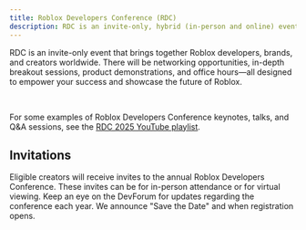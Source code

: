```yaml
---
title: Roblox Developers Conference (RDC)
description: RDC is an invite-only, hybrid (in-person and online) event that brings together Roblox developers, brands, and creators worldwide.
---
```


RDC is an invite-only event that brings together Roblox developers, brands, and creators worldwide. There will be networking opportunities, in-depth breakout sessions, product demonstrations, and office hours—all designed to empower your success and showcase the future of Roblox.

<figure>
<Chip
    color="error"
    label="Status: Closed"
    size="medium"
    variant="filled"/>
</figure><br />

For some examples of Roblox Developers Conference keynotes, talks, and Q&A sessions, see the [RDC 2025 YouTube playlist](https://youtube.com/playlist?list=PLuEQ5BB-Z1PJ8Du1rJ_JaMpW1W_G2T_lm).

## Invitations

Eligible creators will receive invites to the annual Roblox Developers Conference. These invites can be for in-person attendance or for virtual viewing. Keep an eye on the DevForum for updates regarding the conference each year. We announce "Save the Date" and when registration opens.